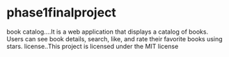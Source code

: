 # phase1finalproject
book catalog....It is a web application that displays a catalog of books. Users can see  book details, search, like, and rate their favorite books using stars.
license..This project is licensed under the MIT license

